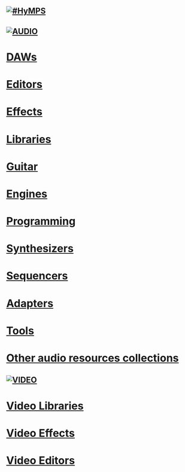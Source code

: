 ## [![#HyMPS](http://www.forart.it/progetti/HyMPS/logo.png)](https://github.com/forart/HyMPS# "HYbrid Multimedia Production Suite") ##

## [![AUDIO](https://flat.badgen.net/badge/HyMPS/AUDIO/green?scale=3)](https://github.com/forart/HyMPS#-1 "AUDIO resources") ##

# [DAWs](https://github.com/forart/HyMPS/blob/main/DAWs.md#audio---daws)
# [Editors](https://github.com/forart/HyMPS/blob/main/Aeditors.md#audio---editors)
# [Effects](https://github.com/forart/HyMPS/blob/main/AudioFXs.md#audio---effects)
# [Libraries](https://github.com/forart/HyMPS/blob/main/AudioLIBs.md#audio---libraries)
# [Guitar](https://github.com/forart/HyMPS/blob/main/Guitar.md#audio---guitar)
# [Engines](https://github.com/forart/HyMPS/blob/main/Aengines.md#audio---engines)
# [Programming](https://github.com/forart/HyMPS/blob/main/Programming.md#audio---programming)
# [Synthesizers](https://github.com/forart/HyMPS/blob/main/Synths.md#audio---synthesizers)
# [Sequencers](https://github.com/forart/HyMPS/blob/main/Seqcrs.md#audio---sequencers)
# [Adapters](https://github.com/forart/HyMPS/blob/main/Adapters.md#audio---adapters)
# [Tools](https://github.com/forart/HyMPS/blob/main/A_Tools.md#audio---tools)

# [Other audio resources collections](https://github.com/forart/HyMPS/blob/main/A_Collections.md)

## [![VIDEO](https://flat.badgen.net/badge/HyMPS/VIDEO/green?scale=3)](https://github.com/forart/HyMPS#-2 "VIDEO resources") ##
# [Video Libraries](https://github.com/forart/HyMPS/blob/main/VideoLIBs.md#subsections)
# [Video Effects](https://github.com/forart/HyMPS/blob/main/VideoFXs.md#subsections)
# [Video Editors](https://github.com/forart/HyMPS/blob/main/VideoNLEs.md#subsections)

    
